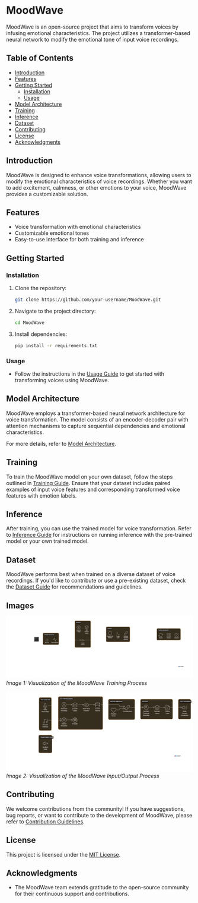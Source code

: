 # MoodWave

MoodWave is an open-source project that aims to transform voices by infusing emotional characteristics. The project utilizes a transformer-based neural network to modify the emotional tone of input voice recordings.

## Table of Contents

- [Introduction](#introduction)
- [Features](#features)
- [Getting Started](#getting-started)
  - [Installation](#installation)
  - [Usage](#usage)
- [Model Architecture](#model-architecture)
- [Training](#training)
- [Inference](#inference)
- [Dataset](#dataset)
- [Contributing](#contributing)
- [License](#license)
- [Acknowledgments](#acknowledgments)

## Introduction

MoodWave is designed to enhance voice transformations, allowing users to modify the emotional characteristics of voice recordings. Whether you want to add excitement, calmness, or other emotions to your voice, MoodWave provides a customizable solution.

## Features

- Voice transformation with emotional characteristics
- Customizable emotional tones
- Easy-to-use interface for both training and inference

## Getting Started

### Installation

1. Clone the repository:

    ```bash
    git clone https://github.com/your-username/MoodWave.git
    ```

2. Navigate to the project directory:

    ```bash
    cd MoodWave
    ```

3. Install dependencies:

    ```bash
    pip install -r requirements.txt
    ```

### Usage

- Follow the instructions in the [Usage Guide](docs/usage_guide.md) to get started with transforming voices using MoodWave.

## Model Architecture

MoodWave employs a transformer-based neural network architecture for voice transformation. The model consists of an encoder-decoder pair with attention mechanisms to capture sequential dependencies and emotional characteristics.

For more details, refer to [Model Architecture](docs/model_architecture.md).

## Training

To train the MoodWave model on your own dataset, follow the steps outlined in [Training Guide](docs/training_guide.md). Ensure that your dataset includes paired examples of input voice features and corresponding transformed voice features with emotion labels.

## Inference

After training, you can use the trained model for voice transformation. Refer to [Inference Guide](docs/inference_guide.md) for instructions on running inference with the pre-trained model or your own trained model.

## Dataset

MoodWave performs best when trained on a diverse dataset of voice recordings. If you'd like to contribute or use a pre-existing dataset, check the [Dataset Guide](docs/dataset_guide.md) for recommendations and guidelines.

## Images

![MoodWave Training](img/MoodWave%20Training.png)
*Image 1: Visualization of the MoodWave Training Process*

![MoodWave IO process](img/MoodWave%20IO%20process.png)
*Image 2: Visualization of the MoodWave Input/Output Process*

## Contributing

We welcome contributions from the community! If you have suggestions, bug reports, or want to contribute to the development of MoodWave, please refer to [Contribution Guidelines](CONTRIBUTING.md).

## License

This project is licensed under the [MIT License](LICENSE.md).

## Acknowledgments

- The MoodWave team extends gratitude to the open-source community for their continuous support and contributions.
